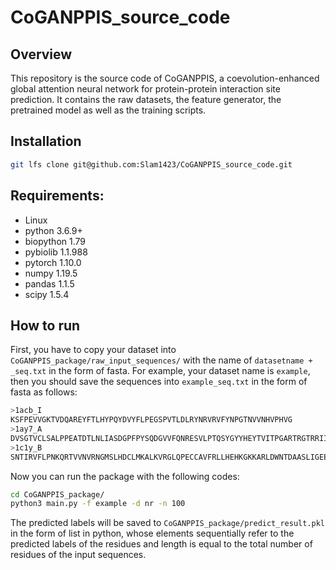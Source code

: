 # CoGANPPIS_source_code
## Overview
This repository is the source code of CoGANPPIS, a coevolution-enhanced global attention neural network for protein-protein interaction site prediction. It contains the raw datasets, the feature generator, the pretrained model as well as the training scripts.

## Installation
```bash
git lfs clone git@github.com:Slam1423/CoGANPPIS_source_code.git
```

## Requirements:
- Linux
- python 3.6.9+
- biopython 1.79
- pybiolib 1.1.988
- pytorch 1.10.0
- numpy 1.19.5
- pandas 1.1.5
- scipy 1.5.4

## How to run
First, you have to copy your dataset into `CoGANPPIS_package/raw_input_sequences/` with the name of `datasetname + _seq.txt` in the form of fasta. For example, your dataset name is `example`, then you should save the sequences into `example_seq.txt` in the form of fasta as follows:

```bash
>1acb_I
KSFPEVVGKTVDQAREYFTLHYPQYDVYFLPEGSPVTLDLRYNRVRVFYNPGTNVVNHVPHVG
>1ay7_A
DVSGTVCLSALPPEATDTLNLIASDGPFPYSQDGVVFQNRESVLPTQSYGYYHEYTVITPGARTRGTRRIITGEATQEDYYTGDHYATFSLIDQTC
>1c1y_B
SNTIRVFLPNKQRTVVNVRNGMSLHDCLMKALKVRGLQPECCAVFRLLHEHKGKKARLDWNTDAASLIGEELQVDFL

```

Now you can run the package with the following codes:

```bash
cd CoGANPPIS_package/
python3 main.py -f example -d nr -n 100
```

The predicted labels will be saved to `CoGANPPIS_package/predict_result.pkl` in the form of list in python, whose elements sequentially refer to the predicted labels of the residues and length is equal to the total number of residues of the input sequences. 

